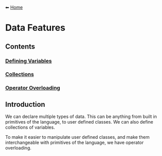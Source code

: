 ⬅ [Home](/README.md)

# Data Features

## Contents

### [Defining Variables](/features/data/defining_variables.md)

### [Collections](/features/data/collections.md)

### [Operator Overloading](/features/data/operator_overloading.md)

## Introduction

We can declare multiple types of data.
This can be anything from built in primitives of the language, to user defined classes.
We can also define collections of variables.

To make it easier to manipulate user defined classes, and make them interchangeable with primitives of the language, we have operator overloading.
